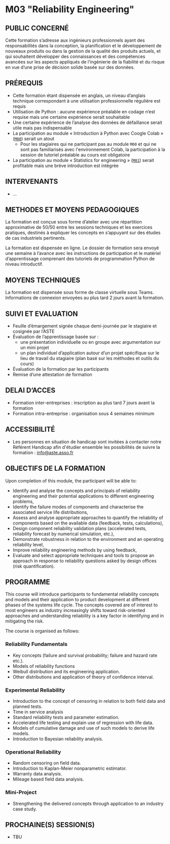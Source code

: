 # M03 "Reliability Engineering"

## PUBLIC CONCERNÉ
Cette formation s’adresse aux ingénieurs professionnels ayant des responsabilités dans la conception, la planification et le développement de nouveaux produits ou dans la gestion de la qualité des produits actuels, et qui souhaitent développer des connaissances et des compétences avancées sur les aspects appliqués de l’ingénierie de la fiabilité et du risque en vue d’une prise de décision solide basée sur des données.



## PRÉREQUIS
- Cette formation étant dispensée en anglais, un niveau d’anglais technique correspondant à une utilisation professionnelle régulière est requis
- Utilisation de Python : aucune expérience préalable en codage n’est requise mais une certaine expérience serait souhaitable
- Une certaine expérience de l’analyse des données de défaillance serait utile mais pas indispensable
- La participation au module « Introduction à Python avec Coogle Colab » ([`M00`][1]) serait un atout
    <!-- - for delegates not attending `M00` and not familiar with the Colab environment, attendance of the pre-course tutorial session is expected -->
    - Pour les stagiaires qui ne participant pas au module `M00` et qui ne sont pas familiarisés avec l'environnement Colab, la participation à la session de tutoriel préalable au cours est obligatoire
- La participation au module « Statistics for engineering » ([`M01`][2]) serait profitable mais une brève introduction est intégrée



## INTERVENANTS
- ...



## METHODES ET MOYENS PEDAGOGIQUES
La formation est conçue sous forme d’atelier avec une répartition approximative de 50/50 entre les sessions techniques et les exercices pratiques, destinés à expliquer les concepts en s’appuyant sur des études de cas industriels pertinents.

La formation est dispensée en ligne. Le dossier de formation sera envoyé une semaine à l’avance avec les instructions de participation et le matériel d’apprentissage comprenant des tutoriels de programmation Python de niveau introductif.



## MOYENS TECHNIQUES
La formation est dispensée sous forme de classe virtuelle sous Teams. Informations de connexion envoyées au plus tard 2 jours avant la formation.



## SUIVI ET EVALUATION
- Feuille d’émargement signée chaque demi-journée par le stagiaire et cosignée par l’ASTE
- Évaluation de l’apprentissage basée sur :
    - une présentation individuelle ou en groupe avec argumentation sur un mini projet
    - un plan individuel d’application autour d’un projet spécifique sur le lieu de travail du stagiaire (plan basé sur les méthodes et outils du cours)
- Évaluation de la formation par les participants
- Remise d’une attestation de formation



## DELAI D’ACCES
- Formation inter-entreprises : inscription au plus tard 7 jours avant la formation
- Formation intra-entreprise : organisation sous 4 semaines minimum



## ACCESSIBILITÉ
- Les personnes en situation de handicap sont invitées à contacter notre Référent Handicap afin d'étudier ensemble les possibilités de suivre la formation : info@aste.asso.fr



## OBJECTIFS DE LA FORMATION
Upon completion of this module, the participant will be able to:
- Identify and analyse the concepts and principals of reliability engineering and their potential applications to different engineering problems,
- Identify the failure modes of components and characterise the associated service life distributions,
- Assess and analyse appropriate approaches to quantify the reliability of components based on the available data (feedback, tests, calculations),
- Design component reliability validation plans (accelerated tests, reliability forecast by numerical simulation, etc.),
- Demonstrate robustness in relation to the environment and an operating reliability level,
- Improve reliability engineering methods by using feedback,
- Evaluate and select appropriate techniques and tools to propose an approach in response to reliability questions asked by design offices (risk quantification).



## PROGRAMME
This course will introduce participants to fundamental reliability concepts and models and their application to product development at different phases of the systems life cycle. The concepts covered are of interest to most engineers as industry increasingly shifts toward risk-oriented approaches and understanding reliability is a key factor in identifying and in mitigating the risk.

The course is organised as follows:

### Reliability Fundamentals
- Key concepts (failure and survival probability; failure and hazard rate etc.).
- Models of reliability functions
- Weibull distribution and its engineering application.
- Other distributions and application of theory of confidence interval.

### Experimental Reliability
- Introduction to the concept of censoring in relation to both field data and planned tests.
- Time in service analysis
- Standard reliability tests and parameter estimation.
- Accelerated life testing and explain use of regression with life data.
- Models of cumulative damage and use of such models to derive life models.
- Introduction to Bayesian reliability analysis.

### Operational Reliability
- Random censoring on field data.
- Introduction to Kaplan-Meier nonparametric estimator.
- Warranty data analysis.
- Mileage based field data analysis.

### Mini-Project
- Strengthening the delivered concepts through application to an industry case study.



## PROCHAINE(S) SESSION(S)
- TBU



<!-- LINKS -->
[1]: https://github.com/ub-safi/m00-intro-to-python-with-colab 'About M0'
[2]: https://github.com/ub-safi/m01-statistics-for-engineering 'About M1'
